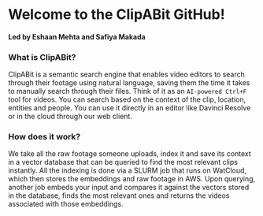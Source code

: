 # Welcome to the ClipABit GitHub!
#### Led by Eshaan Mehta and Safiya Makada 

### What is ClipABit?
ClipABit is a semantic search engine that enables video editors to search through their footage using natural language, saving them the time it takes to manually search through their files. Think of it as an ```AI-powered Ctrl+F``` tool for videos. You can search based on the context of the clip, location, entities and people. You can use it directly in an editor like Davinci Resolve or in the cloud through our web client.

### How does it work?
We take all the raw footage someone uploads, index it and save its context in a vector database that can be queried to find the most relevant clips instantly. All the indexing is done via a SLURM job that runs on WatCloud, which then stores the embeddings and raw footage in AWS. Upon querying, another job embeds your input and compares it against the vectors stored in the database, finds the most relevant ones and returns the videos associated with those embeddings.

